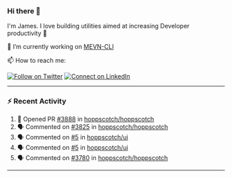 ### Hi there 👋

I'm James. I love building utilities aimed at increasing Developer productivity :raised_hands: 

🔭 I’m currently working on [MEVN-CLI](https://github.com/madlabsinc/mevn-cli)

📫 How to reach me:

[![Follow on Twitter](https://img.shields.io/badge/--twitter?label=Twitter&logo=Twitter&style=social)](https://twitter.com/james_madhacks) [![Connect on LinkedIn](https://img.shields.io/badge/--linkedin?label=LinkedIn&logo=LinkedIn&style=social)](https://www.linkedin.com/in/jamesgeorge007)

---

### :zap: Recent Activity

<!--START_SECTION:activity-->
1. 💪 Opened PR [#3888](https://github.com/hoppscotch/hoppscotch/pull/3888) in [hoppscotch/hoppscotch](https://github.com/hoppscotch/hoppscotch)
2. 🗣 Commented on [#3825](https://github.com/hoppscotch/hoppscotch/pull/3825#issuecomment-1980237203) in [hoppscotch/hoppscotch](https://github.com/hoppscotch/hoppscotch)
3. 🗣 Commented on [#5](https://github.com/hoppscotch/ui/pull/5#issuecomment-1973111313) in [hoppscotch/ui](https://github.com/hoppscotch/ui)
4. 🗣 Commented on [#5](https://github.com/hoppscotch/ui/pull/5#issuecomment-1967066310) in [hoppscotch/ui](https://github.com/hoppscotch/ui)
5. 🗣 Commented on [#3780](https://github.com/hoppscotch/hoppscotch/pull/3780#issuecomment-1934509627) in [hoppscotch/hoppscotch](https://github.com/hoppscotch/hoppscotch)
<!--END_SECTION:activity-->

---

<!--
**jamesgeorge007/jamesgeorge007** is a ✨ _special_ ✨ repository because its `README.md` (this file) appears on your GitHub profile.

Here are some ideas to get you started:

- 🌱 I’m currently learning ...
- 👯 I’m looking to collaborate on ...
- 🤔 I’m looking for help with ...
- 💬 Ask me about ...
- 😄 Pronouns: ...
- ⚡ Fun fact: ...
-->

